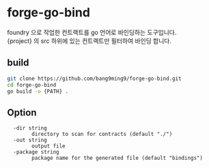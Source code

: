 # forge-go-bind

foundry 으로 작업한 컨트랙트를 go 언어로 바인딩하는 도구입니다.<br>
{project} 의 src 하위에 있는 컨트랙트만 필터하여 바인딩 합니다.<br>

## build
```bash
git clone https://github.com/bang9ming9/forge-go-bind.git
cd forge-go-bind
go build -o {PATH} .
```

## Option
```
  -dir string
        directory to scan for contracts (default "./")
  -out string
        output file
  -package string
        package name for the generated file (default "bindings")
```